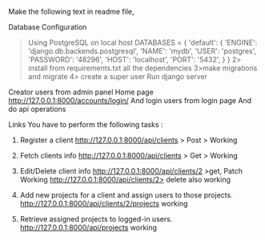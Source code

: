Make the following text in readme file,

Database Configuration
> Using PostgreSQL on local host
DATABASES = {
    'default': {
        'ENGINE': 'django.db.backends.postgresql',
        'NAME': 'mydb',
        'USER': 'postgres',
        'PASSWORD': '48296',
        'HOST': 'localhost',
        'PORT': '5432',
    }
}
2> install from requirements.txt all the dependencies
3>make migrations and migrate
4> create a super user
Run django server

Creator users from admin panel
Home page
http://127.0.0.1:8000/accounts/login/ 
And login users from login page
And do api operations


Links
You have to perform the following tasks :
1. Register a client
http://127.0.0.1:8000/api/clients > Post > Working  

2. Fetch clients info
http://127.0.0.1:8000/api/clients > Get > Working

3. Edit/Delete client info
http://127.0.0.1:8000/api/clients/2 >get, Patch Working
http://127.0.0.1:8000/api/clients/2> delete also working

4. Add new projects for a client and assign users to those projects.
http://127.0.0.1:8000/api/clients/2/projects working
5. Retrieve assigned projects to logged-in users.
http://127.0.0.1:8000/api/projects working

